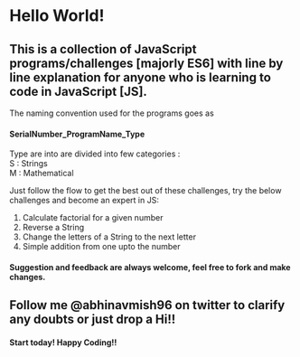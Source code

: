 # Hello World!


## This is a collection of JavaScript programs/challenges [majorly ES6] with line by line explanation for anyone who is learning to code in JavaScript [JS].


The naming convention used for the programs goes as 

#### SerialNumber_ProgramName_Type

Type are into are divided into few categories :<br>
S : Strings <br>
M : Mathematical

Just follow the flow to get the best out of these challenges, try the below challenges and become an expert in JS:

1. Calculate factorial for a given number
2. Reverse a String
3. Change the letters of a String to the next letter
4. Simple addition from one upto the number



#### Suggestion and feedback are always welcome, feel free to fork and make changes.


## Follow me @abhinavmish96 on twitter to clarify any doubts or just drop a Hi!!


#### Start today! Happy Coding!!